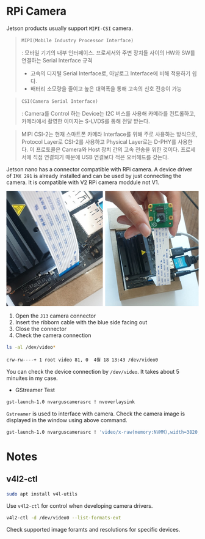 # RPi Camera

Jetson products usually support `MIPI-CSI` camera.
> `MIPI(Mobile Industry Processor Interface)` 
>
> : 모바일 기기의 내부 인터페이스. 프로세서와 주변 장치들 사이의 HW와 SW를 연결하는 Serial Interface 규격
> - 고속의 디지털 Serial Interface로, 아날로그 Interface에 비해 적용하기 쉽다.
> - 배터리 소모량을 줄이고 높은 대역폭을 통해 고속의 신호 전송이 가능

> `CSI(Camera Serial Interface)`
>
> : Camera를 Control 하는 Device는 I2C 버스를 사용해 카메라를 컨트롤하고, 카메라에서 촬영한 이미지는 S-LVDS를 통해 전달 받는다. 

> MIPI CSI-2는 현재 스마트폰 카메라 Interface를 위해 주로 사용하는 방식으로, Protocol Layer로 CSI-2를 사용하고 Physical Layer로는 D-PHY를 사용한다. 이 프로토콜은 Camera와 Host 장치 간의 고속 전송을 위한 것이다. 프로세서에 직접 연결되기 때문에 USB 연결보다 적은 오버헤드를 갖는다. 

Jetson nano has a connector compatible with RPi camera. A device driver of `IMX 291` is already installed and can be used by just connecting the camera. It is compatible with V2 RPi camera moddule not V1.

![rpi_camera_connect](../docs/rpi-connect.png)

1. Open the `J13` camera connector
2. Insert the ribborn cable with the blue side facing out
3. Close the connector
4. Check the camera connection

```sh
ls -al /dev/video*

crw-rw----+ 1 root video 81, 0  4월 18 13:43 /dev/video0
```

You can check the device connection by `/dev/video`. It takes about 5 minuites in my case.

- GStreamer Test

```sh
gst-launch-1.0 nvarguscamerasrc ! nvoverlaysink
```

`Gstreamer` is used to interface with camera. Check the camera image is displayed in the window using above command.

```sh
gst-launch-1.0 nvarguscamerasrc ! 'video/x-raw(memory:NVMM),width=3820, height=2464, framerate=21/1, format=NV12' ! nvvidconv flip-method=0 ! 'video/x-raw,width=960, height=616' ! nvvidconv ! nvegltransform ! nveglglessink -e
```

# Notes

## v4l2-ctl

```sh
sudo apt install v4l-utils
```

Use `v4l2-ctl` for control when developing camera drivers.

```sh
v4l2-ctl -d /dev/video0 --list-formats-ext
```

Check supported image foramts and resolutions for specific devices.
